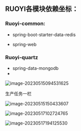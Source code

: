 ## RUOYI各模块依赖坐标：

###  Ruoyi-common:

- spring-boot-starter-data-redis

- spring-web

### Ruoyi-quartz

- spring-data-mongodb
-  

![image-20230515094531625](E:\tryMode\恒立\RuoYi-Vue-master\imgs\image-20230515094531625.png)

生产任务一栏

![image-20230515150433607](E:\tryMode\恒立\RuoYi-Vue-master\imgs\image-20230515150433607.png)

![image-20230517102724765](E:\tryMode\恒立\RuoYi-Vue-master\imgs\image-20230517102724765.png)

![image-20230517194125530](E:\tryMode\恒立\RuoYi-Vue-master\imgs\image-20230517194125530.png)
